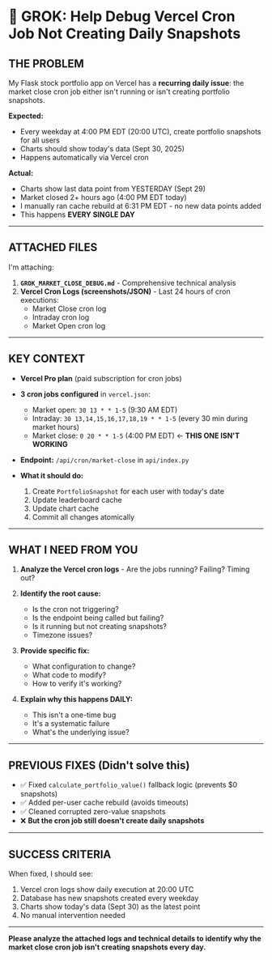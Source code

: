 # 🚨 GROK: Help Debug Vercel Cron Job Not Creating Daily Snapshots

## THE PROBLEM

My Flask stock portfolio app on Vercel has a **recurring daily issue**: the market close cron job either isn't running or isn't creating portfolio snapshots.

**Expected:**
- Every weekday at 4:00 PM EDT (20:00 UTC), create portfolio snapshots for all users
- Charts should show today's data (Sept 30, 2025)
- Happens automatically via Vercel cron

**Actual:**
- Charts show last data point from YESTERDAY (Sept 29)
- Market closed 2+ hours ago (4:00 PM EDT today)
- I manually ran cache rebuild at 6:31 PM EDT - no new data points added
- This happens **EVERY SINGLE DAY**

---

## ATTACHED FILES

I'm attaching:
1. **`GROK_MARKET_CLOSE_DEBUG.md`** - Comprehensive technical analysis
2. **Vercel Cron Logs (screenshots/JSON)** - Last 24 hours of cron executions:
   - Market Close cron log
   - Intraday cron log  
   - Market Open cron log

---

## KEY CONTEXT

- **Vercel Pro plan** (paid subscription for cron jobs)
- **3 cron jobs configured** in `vercel.json`:
  - Market open: `30 13 * * 1-5` (9:30 AM EDT)
  - Intraday: `30 13,14,15,16,17,18,19 * * 1-5` (every 30 min during market hours)
  - Market close: `0 20 * * 1-5` (4:00 PM EDT) ← **THIS ONE ISN'T WORKING**

- **Endpoint:** `/api/cron/market-close` in `api/index.py`
- **What it should do:**
  1. Create `PortfolioSnapshot` for each user with today's date
  2. Update leaderboard cache
  3. Update chart cache
  4. Commit all changes atomically

---

## WHAT I NEED FROM YOU

1. **Analyze the Vercel cron logs** - Are the jobs running? Failing? Timing out?

2. **Identify the root cause:**
   - Is the cron not triggering?
   - Is the endpoint being called but failing?
   - Is it running but not creating snapshots?
   - Timezone issues?

3. **Provide specific fix:**
   - What configuration to change?
   - What code to modify?
   - How to verify it's working?

4. **Explain why this happens DAILY:**
   - This isn't a one-time bug
   - It's a systematic failure
   - What's the underlying issue?

---

## PREVIOUS FIXES (Didn't solve this)

- ✅ Fixed `calculate_portfolio_value()` fallback logic (prevents $0 snapshots)
- ✅ Added per-user cache rebuild (avoids timeouts)
- ✅ Cleaned corrupted zero-value snapshots
- ❌ **But the cron job still doesn't create daily snapshots**

---

## SUCCESS CRITERIA

When fixed, I should see:
1. Vercel cron logs show daily execution at 20:00 UTC
2. Database has new snapshots created every weekday
3. Charts show today's data (Sept 30) as the latest point
4. No manual intervention needed

---

**Please analyze the attached logs and technical details to identify why the market close cron job isn't creating snapshots every day.**
